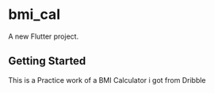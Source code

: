 # bmi_cal

A new Flutter project.

## Getting Started

This is a Practice work of a BMI Calculator i got from Dribble